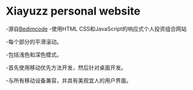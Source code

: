 # Xiayuzz personal website
-源自[Bedimcode](https://www.youtube.com/c/Bedimcode)
-使用HTML CSS和JavaScript的响应式个人投资组合网站

-每个部分的平滑滚动。

-包括浅色和深色模式。

-首先使用移动优先方法开发，然后针对桌面开发。

-与所有移动设备兼容，并具有美观宜人的用户界面。




